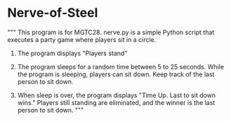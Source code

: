 # Nerve-of-Steel
"""
This program is for MGTC28.
nerve.py is a simple Python script that executes a party game where players sit in a circle.
1. The program displays "Players stand"

2. The program sleeps for a random time between 5 to 25 seconds.  While the program is sleeping, players can sit down.  Keep track of the last person to sit down.

3. When sleep is over, the program displays "Time Up.  Last to sit down wins."  Players still standing are eliminated, and the winner is the last person to sit down.
"""
